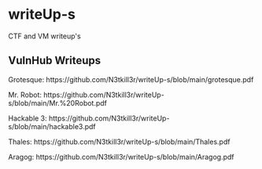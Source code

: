 # writeUp-s
CTF and VM writeup's
<br>
<b><h2>VulnHub Writeups</h2></b>
<p>Grotesque: https://github.com/N3tkill3r/writeUp-s/blob/main/grotesque.pdf
<p>Mr. Robot: https://github.com/N3tkill3r/writeUp-s/blob/main/Mr.%20Robot.pdf
<p>Hackable 3: https://github.com/N3tkill3r/writeUp-s/blob/main/hackable3.pdf
<p>Thales: https://github.com/N3tkill3r/writeUp-s/blob/main/Thales.pdf
<p>Aragog: https://github.com/N3tkill3r/writeUp-s/blob/main/Aragog.pdf
